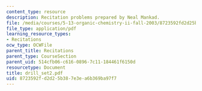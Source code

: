 ```yaml
---
content_type: resource
description: Recitation problems prepared by Neal Mankad.
file: /media/courses/5-13-organic-chemistry-ii-fall-2003/8723592fd2d25b387e3ea6b369ba97f7_drill_set2.pdf
file_type: application/pdf
learning_resource_types:
- Recitations
ocw_type: OCWFile
parent_title: Recitations
parent_type: CourseSection
parent_uid: 514cfb06-c616-0896-7c11-184461f6150d
resourcetype: Document
title: drill_set2.pdf
uid: 8723592f-d2d2-5b38-7e3e-a6b369ba97f7
---
```


